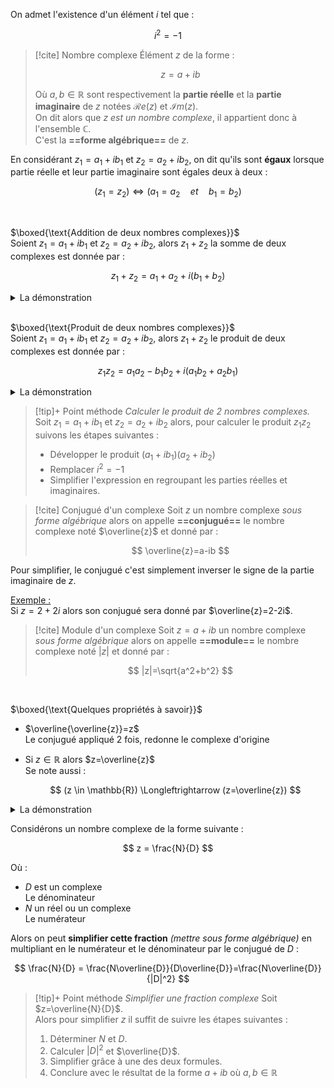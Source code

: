 
On admet l'existence d'un élément $i$ tel que : 

$$
i^2 = -1
$$

>[!cite] Nombre complexe
>Élément $z$ de la forme :
>
>$$
>z=a+ib
>$$
>
>Où $a, b \in \mathbb{R}$  sont respectivement la **partie réelle** et la **partie imaginaire** de $z$ notées $\mathcal{R}e(z)$ et $\mathcal{I}m(z)$.  
>On dit alors que *$z$ est un nombre complexe*, il appartient donc à l'ensemble $\mathbb{C}$.  
>C'est la **==forme algébrique==** de $z$.

En considérant $z_1=a_1+ib_1$ et $z_2=a_2+ib_2$, on dit qu'ils sont **égaux** lorsque partie réelle et leur partie imaginaire sont égales deux à deux : 

$$
(z_1=z_2) \Longleftrightarrow (a_1=a_2 \quad et \quad b_1=b_2)
$$

<br/>

$\boxed{\text{Addition de deux nombres complexes}}$  
Soient $z_1=a_1+ib_1$ et $z_2=a_2+ib_2$, alors $z_1+z_2$ la somme de deux complexes est donnée par : 

$$
z_1+z_2=a_1+a_2+i(b_1+b_2)
$$

<details class="custom-details">
<summary><span class="custom-summary">La démonstration</span></summary>

*Ce résultat se retrouve assez facilement*

$$
\begin{align*}
z_1+z_2 &= (a_1+ib_1)+(a_2+ib_2) \\
&= a_1+a_2+ib_1+ib_2 \\
&= a_1+a_2+\underbrace{i(b_1+b_2)}_{\text{factoriser par }i}
\end{align*}
$$

</details>

<br/>

$\boxed{\text{Produit de deux nombres complexes}}$  
Soient $z_1=a_1+ib_1$ et $z_2=a_2+ib_2$, alors $z_1+z_2$ le produit de deux complexes est donnée par : 

$$
z_1z_2=a_1a_2-b_1b_2+i(a_1b_2+a_2b_1)
$$


<details class="custom-details">
<summary><span class="custom-summary">La démonstration</span></summary>

*Ce résultat se retrouve assez facilement* :

$$
\begin{align*}
z_1z_2 &= (a_1 + ib_1)(a_2 + ib_2) \\
&= a_1a_2 + a_1ib_2 + ib_1a_2 + i^2b_1b_2 & \text{(développer)} \\
&= a_1a_2 + ia_1b_2 + ia_2b_{1} + (-1)(b_1b_2 )& \text{(car } i^2 = -1) \\
&= a_1a_2-b_1b_2 + ia_1b_2 + ia_2b_1 & \text{(regrouper les termes)} \\
&= a_1a_2 - b_1b_2 + i(a_1b_2 + a_2b_{1)}& (\text{factoriser par }i)
\end{align*}
$$

</details>

>[!tip]+ Point méthode
>*Calculer le produit de 2 nombres complexes.*  
>Soit $z_1=a_1+ib_1$ et $z_2=a_2+ib_2$ alors, pour calculer le produit $z_1z_2$ suivons les étapes suivantes : 
>- Développer le produit $(a_1+ib_1)(a_2+ib_2)$
>- Remplacer $i^2=-1$
>- Simplifier l'expression en regroupant les parties réelles et imaginaires.

>[!cite] Conjugué d'un complexe
>Soit $z$ un nombre complexe *sous forme algébrique* alors on appelle **==conjugué==** le nombre complexe noté $\overline{z}$ et donné par : 
>
>$$
>\overline{z}=a-ib
>$$

Pour simplifier, le conjugué c'est simplement inverser le signe de la partie imaginaire de $z$.  

<u>Exemple :</u>  
Si $z=2+2i$ alors son conjugué sera donné par $\overline{z}=2-2i$.

>[!cite] Module d'un complexe
>Soit $z=a+ib$ un nombre complexe *sous forme algébrique* alors on appelle **==module==** le nombre complexe noté $|z|$ et donné par : 
>
>$$
>|z|=\sqrt{a^2+b^2}
>$$
>

<br/>

$\boxed{\text{Quelques propriétés à savoir}}$  
- $\overline{\overline{z}}=z$  
  Le conjugué appliqué $2$ fois, redonne le complexe d'origine
- Si $z \in \mathbb{R}$ alors $z=\overline{z}$  
  Se note aussi :
  
  $$
  (z \in \mathbb{R}) \Longleftrightarrow (z=\overline{z})
  $$

<details class="custom-details">
<summary><span class="custom-summary">La démonstration</span></summary>

Soit $z \in \mathbb{R}$  
Alors cela veut dire que $z$ n'a pas de partie imaginaire ainsi $z=a+0i=a$.  
En calculant le conjugué on obtient :  

$$
\overline{z}=a-0i=a=z
$$

Ainsi ($z \in \mathbb{R}) \Longrightarrow (z=\overline{z})$  

Montrons le sens contraire.  
Soit $z \in \mathbb{C}$  
Alors $z=a+ib$
D'où $\overline{z}=a-ib$.  
On suppose que $z = \overline{z}$  
Alors on a :

$$
\begin{align*}
z &= \overline{z}\\
a+ib &= a-ib\\
ib &= -ib\\
2ib &= 0\\
b&=0
\end{align*}
$$

Puisque $b=0$ alors $z=a+0i=a$ donc $z \in \mathbb{R}$  
On se retrouve avec $z \in \mathbb{R}$  

L'équivalence est donc démontrée.
</details>

Considérons un nombre complexe de la forme suivante : 

$$
z = \frac{N}{D}
$$

Où :
- $D$ est un complexe  
  Le dénominateur
- $N$ un réel ou un complexe  
  Le numérateur

Alors on peut **simplifier cette fraction** *(mettre sous forme algébrique)* en multipliant en le numérateur et le dénominateur par le conjugué de $D$ :

$$
\frac{N}{D} = \frac{N\overline{D}}{D\overline{D}}=\frac{N\overline{D}}{|D|^2}
$$

>[!tip]+ Point méthode
>*Simplifier une fraction complexe*
>Soit $z=\overline{N}{D}$.  
>Alors pour simplifier $z$ il suffit de suivre les étapes suivantes :
>
>1. Déterminer $N$ et $D$.
>2. Calculer $|D|^2$ et $\overline{D}$.
>3. Simplifier grâce à une des deux formules.
>4. Conclure avec le résultat de la forme $a+ib$ où $a,b \in \mathbb{R}$

